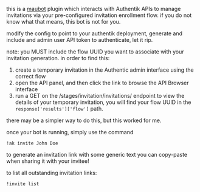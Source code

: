 this is a [maubot](https://github.com/maubot/maubot) plugin which interacts with Authentik APIs to manage invitations
via your pre-configured invitation enrollment flow. if you do not know what that means, this bot is not for you.

modify the config to point to your authentik deployment, generate and include and admin user API token to authenticate, let it rip.

note: you MUST include the flow UUID you want to associate with your invitation generation. in order to find this:

1. create a temporary invitation in the Authentic admin interface using the correct flow
2. open the API panel, and then click the link to browse the API Browser interface
3. run a GET on the /stages/invitation/invitations/ endpoint to view the details of your temporary invitation, you will
   find your flow UUID in the `response['results']['flow']` path.

there may be a simpler way to do this, but this worked for me.

once your bot is running, simply use the command

    !ak invite John Doe

to generate an invitation link with some generic text you can copy-paste when sharing it with your invitee!

to list all outstanding invitation links:

    !invite list

